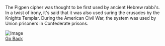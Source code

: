 The Pigpen cipher was thought to be first used by ancient Hebrew rabbi's. In a twist of irony, it's said that it was also used suring the crusades by the Knights Templar. During the American Civil War, the system was used by Union prisoners in Confederate prisons.  

![Image](https://cdn.mos.cms.futurecdn.net/uuFwFxyidsfzUizAsFRWq8.jpg)  
[Go Back](README.md)
